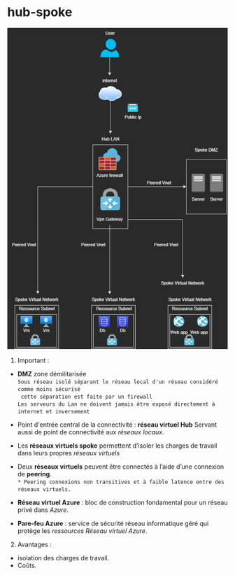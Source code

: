 # hub-spoke

![Hub&Spoke](./HUB%20AND%20SPOKE.drawio.png)

1. Important :

* __DMZ__ zone démilitarisée  
`Sous réseau isolé séparant le réseau local d'un réseau considéré comme moins sécurisé`  
` cette séparation est faite par un firewall`  
`Les serveurs du Lan ne doivent jamais être exposé directement à internet et inversement `  

* Point d'entrée central de la connectivité : __réseau virtuel Hub__
Servant aussi de point de connectivité aux *réseaux locaux*.

* Les __réseaux virtuels spoke__ permettent d’isoler les charges de travail dans leurs propres *réseaux virtuels*

*  Deux __réseaux virtuels__ peuvent être connectés à l’aide d’une connexion de __peering__.  
`* Peering connexions non transitives et à faible latence entre des réseaux virtuels.`  
* __Réseau virtuel Azure__ : bloc de construction fondamental pour un réseau privé dans *Azure*.  

* __Pare-feu Azure__ : service de sécurité réseau informatique géré qui protège les *ressources Réseau virtuel Azure*.  

2. Avantages :

* isolation des charges de travail.
* Coûts.
